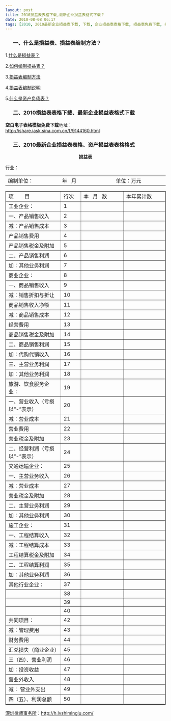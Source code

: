```yaml
---
layout: post
title: 2010损益表表格下载,最新企业损益表格式下载？
date: 2010-08-08 06:17
tags: [2010, 2010最新企业损益表下载, 下载, 企业损益表表格下载, 损益表免费下载, 损益表模板下载, 损益表电子表格, 损益表空白表格下载, 深圳法律咨询电话, 资产损益表下载, 资产损益表格式下载, 资产损益表表格下载, 资产负债表损益表]
---
```

<ol>
<h3>一、什么是损益表、损益表编制方法？</h3>
</ol>
1.<a href="http://h.lvshiminglu.com/law/247.html" target="_blank">什么是损益表？</a>

2.<a href="http://h.lvshiminglu.com/law/247.html" target="_blank">如何编制损益表？</a>

3.<a href="http://h.lvshiminglu.com/law/tag/%E6%8D%9F%E7%9B%8A%E8%A1%A8%E7%BC%96%E5%88%B6%E6%96%B9%E6%B3%95" target="_blank">损益表编制方法</a>

4.<a href="http://h.lvshiminglu.com/law/tag/%E6%8D%9F%E7%9B%8A%E8%A1%A8%E7%BC%96%E5%88%B6%E8%AF%B4%E6%98%8E" target="_blank">损益表编制说明</a>

5.<a href="http://h.lvshiminglu.com/law/tag/%E4%BB%80%E4%B9%88%E6%98%AF%E8%B5%84%E4%BA%A7%E8%B4%9F%E5%80%BA%E8%A1%A8" target="_blank">什么是资产负债表？</a>
<ol>
<h3>二、2010损益表表格下载、最新企业损益表格式下载</h3>
</ol>
<strong>空白电子表格模板免费下载</strong>地址：<a href="http://ishare.iask.sina.com.cn/f/9144160.html" target="_blank">http://ishare.iask.sina.com.cn/f/9144160.html</a>
<ol>
<h3>三、2010最新企业损益表表格、资产损益表表格格式</h3>
</ol>
<p style="text-align: center;"><strong>损益表</strong></p>
行业：
<table border="0" cellspacing="0" cellpadding="0">
<tbody>
<tr>
<td width="221" valign="top">编制单位：</td>
<td width="222" valign="top">年   月</td>
<td width="212" valign="top">单位：万元</td>
</tr>
</tbody>
</table>
<table border="1" cellspacing="0" cellpadding="0">
<tbody>
<tr>
<td width="227">项        目</td>
<td width="63">行次</td>
<td width="183">本   月   数</td>
<td width="183">本年累计数</td>
</tr>
<tr>
<td width="227">工业企业：</td>
<td width="63">1</td>
<td width="183"></td>
<td width="183"></td>
</tr>
<tr>
<td width="227">一、产品销售收入</td>
<td width="63">2</td>
<td width="183"></td>
<td width="183"></td>
</tr>
<tr>
<td width="227">减：产品销售成本</td>
<td width="63">3</td>
<td width="183"></td>
<td width="183"></td>
</tr>
<tr>
<td width="227">产品销售费用</td>
<td width="63">4</td>
<td width="183"></td>
<td width="183"></td>
</tr>
<tr>
<td width="227">产品销售税金及附加</td>
<td width="63">5</td>
<td width="183"></td>
<td width="183"></td>
</tr>
<tr>
<td width="227">二、产品销售利润</td>
<td width="63">6</td>
<td width="183"></td>
<td width="183"></td>
</tr>
<tr>
<td width="227">加：其他业务利润</td>
<td width="63">7</td>
<td width="183"></td>
<td width="183"></td>
</tr>
<tr>
<td width="227">商业企业：</td>
<td width="63">8</td>
<td width="183"></td>
<td width="183"></td>
</tr>
<tr>
<td width="227">一、商品销售收入</td>
<td width="63">9</td>
<td width="183"></td>
<td width="183"></td>
</tr>
<tr>
<td width="227">减：销售折扣与折让</td>
<td width="63">10</td>
<td width="183"></td>
<td width="183"></td>
</tr>
<tr>
<td width="227">商品销售收入净额</td>
<td width="63">11</td>
<td width="183"></td>
<td width="183"></td>
</tr>
<tr>
<td width="227">减：商品销售成本</td>
<td width="63">12</td>
<td width="183"></td>
<td width="183"></td>
</tr>
<tr>
<td width="227">经营费用</td>
<td width="63">13</td>
<td width="183"></td>
<td width="183"></td>
</tr>
<tr>
<td width="227">商品销售税金及附加</td>
<td width="63">14</td>
<td width="183"></td>
<td width="183"></td>
</tr>
<tr>
<td width="227">二、商品销售利润</td>
<td width="63">15</td>
<td width="183"></td>
<td width="183"></td>
</tr>
<tr>
<td width="227">加：代购代销收入</td>
<td width="63">16</td>
<td width="183"></td>
<td width="183"></td>
</tr>
<tr>
<td width="227">三、主营业务利润</td>
<td width="63">17</td>
<td width="183"></td>
<td width="183"></td>
</tr>
<tr>
<td width="227">加：其他业务利润</td>
<td width="63">18</td>
<td width="183"></td>
<td width="183"></td>
</tr>
<tr>
<td width="227">旅游、饮食服务企业：</td>
<td width="63">19</td>
<td width="183"></td>
<td width="183"></td>
</tr>
<tr>
<td width="227">一、营业收入（亏损以“-”表示）</td>
<td width="63">20</td>
<td width="183"></td>
<td width="183"></td>
</tr>
<tr>
<td width="227">减：营业成本</td>
<td width="63">21</td>
<td width="183"></td>
<td width="183"></td>
</tr>
<tr>
<td width="227">营业费用</td>
<td width="63">22</td>
<td width="183"></td>
<td width="183"></td>
</tr>
<tr>
<td width="227">营业税金及附加</td>
<td width="63">23</td>
<td width="183"></td>
<td width="183"></td>
</tr>
<tr>
<td width="227">二、经营利润（亏损以“-”表示）</td>
<td width="63">24</td>
<td width="183"></td>
<td width="183"></td>
</tr>
<tr>
<td width="227">交通运输企业：</td>
<td width="63">25</td>
<td width="183"></td>
<td width="183"></td>
</tr>
<tr>
<td width="227">一、主营业务收入</td>
<td width="63">26</td>
<td width="183"></td>
<td width="183"></td>
</tr>
<tr>
<td width="227">减：营业成本</td>
<td width="63">27</td>
<td width="183"></td>
<td width="183"></td>
</tr>
<tr>
<td width="227">营业税金及附加</td>
<td width="63">28</td>
<td width="183"></td>
<td width="183"></td>
</tr>
<tr>
<td width="227">二、主营业务利润</td>
<td width="63">29</td>
<td width="183"></td>
<td width="183"></td>
</tr>
<tr>
<td width="227">加：其他业务利润</td>
<td width="63">30</td>
<td width="183"></td>
<td width="183"></td>
</tr>
<tr>
<td width="227">施工企业：</td>
<td width="63">31</td>
<td width="183"></td>
<td width="183"></td>
</tr>
<tr>
<td width="227">一、工程结算收入</td>
<td width="63">32</td>
<td width="183"></td>
<td width="183"></td>
</tr>
<tr>
<td width="227">减：工程结算成本</td>
<td width="63">33</td>
<td width="183"></td>
<td width="183"></td>
</tr>
<tr>
<td width="227">工程结算税金及附加</td>
<td width="63">34</td>
<td width="183"></td>
<td width="183"></td>
</tr>
<tr>
<td width="227">二、工程结算利润</td>
<td width="63">35</td>
<td width="183"></td>
<td width="183"></td>
</tr>
<tr>
<td width="227">加：其他业务利润</td>
<td width="63">36</td>
<td width="183"></td>
<td width="183"></td>
</tr>
<tr>
<td width="227">其他行业企业：</td>
<td width="63">37</td>
<td width="183"></td>
<td width="183"></td>
</tr>
<tr>
<td width="227"></td>
<td width="63">38</td>
<td width="183"></td>
<td width="183"></td>
</tr>
<tr>
<td width="227"></td>
<td width="63">39</td>
<td width="183"></td>
<td width="183"></td>
</tr>
<tr>
<td width="227"></td>
<td width="63">40</td>
<td width="183"></td>
<td width="183"></td>
</tr>
<tr>
<td width="227">共同项目：</td>
<td width="63">42</td>
<td width="183"></td>
<td width="183"></td>
</tr>
<tr>
<td width="227">减：管理费用</td>
<td width="63">43</td>
<td width="183"></td>
<td width="183"></td>
</tr>
<tr>
<td width="227">财务费用</td>
<td width="63">44</td>
<td width="183"></td>
<td width="183"></td>
</tr>
<tr>
<td width="227">汇兑损失（商业企业）</td>
<td width="63">45</td>
<td width="183"></td>
<td width="183"></td>
</tr>
<tr>
<td width="227">三（四）、营业利润</td>
<td width="63">46</td>
<td width="183"></td>
<td width="183"></td>
</tr>
<tr>
<td width="227">加：投资收益</td>
<td width="63">47</td>
<td width="183"></td>
<td width="183"></td>
</tr>
<tr>
<td width="227">营业外收入</td>
<td width="63">48</td>
<td width="183"></td>
<td width="183"></td>
</tr>
<tr>
<td width="227">减： 营业外支出</td>
<td width="63">49</td>
<td width="183"></td>
<td width="183"></td>
</tr>
<tr>
<td width="227">四（五）、利润总额</td>
<td width="63">50</td>
<td width="183"></td>
<td width="183"></td>
</tr>
</tbody>
</table>

<a href="http://h.lvshiminglu.com/">深圳律师事务所</a>：<a href="http://h.lvshiminglu.com/">http://h.lvshiminglu.com/</a>

